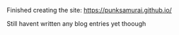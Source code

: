 Finished creating the site: https://punksamurai.github.io/

Still havent written any blog entries yet thoough
